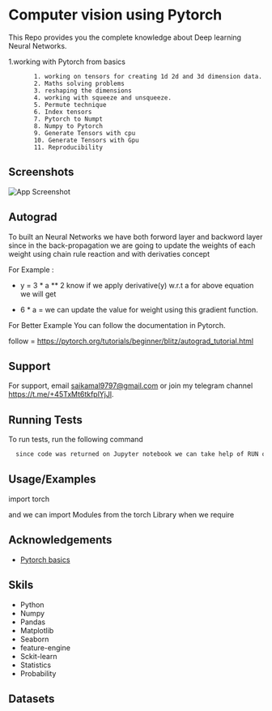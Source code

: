 

# Computer vision using Pytorch 

This Repo provides you the complete knowledge about Deep learning Neural Networks.

1.working with Pytorch from basics
        
           1. working on tensors for creating 1d 2d and 3d dimension data.
           2. Maths solving problems 
           3. reshaping the dimensions
           4. working with squeeze and unsqueeze.
           5. Permute technique 
           6. Index tensors
           7. Pytorch to Numpt
           8. Numpy to Pytorch
           9. Generate Tensors with cpu 
           10. Generate Tensors with Gpu
           11. Reproducibility

           





## Screenshots
![App Screenshot](https://production-media.paperswithcode.com/method_collections/cnn.jpeg)
## Autograd

To built an Neural Networks we have both forword layer and backword layer 
since in the back-propagation we are going to update the weights of each weight using chain 
rule reaction and with derivaties concept 

For Example : 

- y = 3 * a ** 2 know if we apply derivative(y) w.r.t a for above equation we will get 

- 6 * a =  we can update the value for weight using this gradient function.

For Better Example You can follow the documentation in Pytorch.

follow = https://pytorch.org/tutorials/beginner/blitz/autograd_tutorial.html


## Support

For support, email saikamal9797@gmail.com or join my telegram channel https://t.me/+45TxMt6tkfplYjJl.


## Running Tests




To run tests, run the following command

```bash
  since code was returned on Jupyter notebook we can take help of RUN option 
```

## Usage/Examples





import torch 

and we can import Modules from the torch Library when we require

## Acknowledgements



 - [Pytorch basics](https://pytorch.org/docs/stable/index.html)
 
## Skils

- Python
- Numpy 
- Pandas 
- Matplotlib
- Seaborn 
- feature-engine
- Sckit-learn 
- Statistics 
- Probability 
## Datasets 

